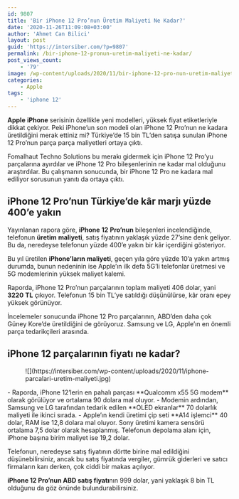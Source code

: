 ```yaml
---
id: 9807
title: 'Bir iPhone 12 Pro’nun Üretim Maliyeti Ne Kadar?'
date: '2020-11-26T11:09:08+03:00'
author: 'Ahmet Can Bilici'
layout: post
guid: 'https://intersiber.com/?p=9807'
permalink: /bir-iphone-12-pronun-uretim-maliyeti-ne-kadar/
post_views_count:
    - '79'
image: /wp-content/uploads/2020/11/bir-iphone-12-pro-nun-uretim-maliyeti-ne-kadar.png
categories:
    - Apple
tags:
    - 'iphone 12'
---
```


**Apple** **iPhone** serisinin özellikle yeni modelleri, yüksek fiyat etiketleriyle dikkat çekiyor. Peki iPhone’un son modeli olan iPhone 12 Pro’nun ne kadara üretildiğini merak ettiniz mi? Türkiye’de 15 bin TL’den satışa sunulan iPhone 12 Pro’nun parça parça maliyetleri ortaya çıktı.

Fomalhaut Techno Solutions bu merakı gidermek için iPhone 12 Pro’yu parçalarına ayırdılar ve iPhone 12 Pro bileşenlerinin ne kadar mal olduğunu araştırdılar. Bu çalışmanın sonucunda, bir iPhone 12 Pro ne kadara mal ediliyor sorusunun yanıtı da ortaya çıktı.

## iPhone 12 Pro’nun Türkiye’de kâr marjı yüzde 400’e yakın

Yayınlanan rapora göre, **iPhone** **12** **Pro’nun** bileşenleri incelendiğinde, telefonun **üretim** **maliyeti**, satış fiyatının yaklaşık yüzde 27’sine denk geliyor. Bu da, neredeyse telefonun yüzde 400’e yakın bir kâr içerdiğini gösteriyor.

Bu yıl üretilen **iPhone’ların** **maliyeti**, geçen yıla göre yüzde 10’a yakın artmış durumda, bunun nedeninin ise Apple’ın ilk defa 5G’li telefonlar üretmesi ve 5G modemlerinin yüksek maliyet kalemi.

Raporda, iPhone 12 Pro’nun parçalarının toplam maliyeti 406 dolar, yani **3220** **TL** çıkıyor. Telefonun 15 bin TL’ye satıldığı düşünülürse, kâr oranı epey yüksek görünüyor.

İncelemeler sonucunda iPhone 12 Pro parçalarının, ABD’den daha çok Güney Kore’de üretildiğini de görüyoruz. Samsung ve LG, Apple’ın en önemli parça tedarikçileri arasında.

## iPhone 12 parçalarının fiyatı ne kadar?

<figure class="wp-block-image size-large">![](https://intersiber.com/wp-content/uploads/2020/11/iphone-parcalari-uretim-maliyeti.jpg)</figure>- Raporda, iPhone 12’lerin en pahalı parçası **Qualcomm x55 5G modem** olarak görülüyor ve ortalama 90 dolara mal oluyor.
- Modemin ardından, Samsung ve LG tarafından tedarik edilen **OLED ekranlar** 70 dolarlık maliyeti ile ikinci sırada.
- Apple’ın kendi üretimi çip seti **A14 işlemci** 40 dolar, RAM ise 12,8 dolara mal oluyor. Sony üretimi kamera sensörü ortalama 7,5 dolar olarak hesaplanmış. Telefonun depolama alanı için, iPhone başına birim maliyet ise 19,2 dolar.

Telefonun, neredeyse satış fiyatının dörtte birine mal edildiğini düşünebilirsiniz, ancak bu satış fiyatında vergiler, gümrük giderleri ve satıcı firmaların karı derken, çok ciddi bir makas açılıyor.

**iPhone 12 Pro’nun ABD satış fiyatı**nın 999 dolar, yani yaklaşık 8 bin TL olduğunu da göz önünde bulundurabilirsiniz.